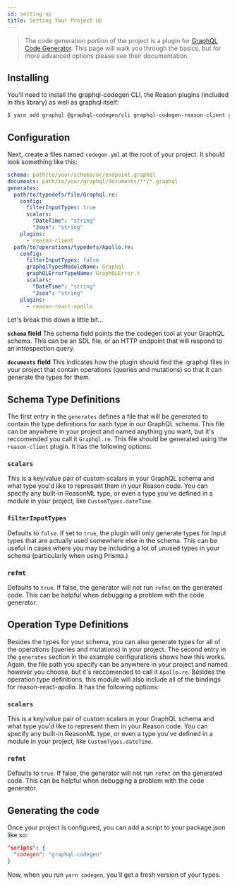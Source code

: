 ```yaml
---
id: setting-up
title: Setting Your Project Up
---
```


> The code generation portion of the project is a plugin for [GraphQL Code Generator](https://graphql-code-generator.com/). This page will walk you through the basics, but for more advanced options please see their documentation.

## Installing

You'll need to install the graphql-codegen CLI, the Reason plugins (included in this library) as well as graphql itself:

```bash
$ yarn add graphql @graphql-codegen/cli graphql-codegen-reason-client graphql-codegen-reason-react-apollo reason-react-apollo -D
```

## Configuration

Next, create a files named `codegen.yml` at the root of your project. It should look something like this:

```yml
schema: path/to/your/schema/or/endpoint.graphql
documents: path/to/your/graphql/documents/**/*.graphql
generates:
  path/to/typedefs/file/Graphql.re:
    config:
      filterInputTypes: true
      scalars:
        "DateTime": "string"
        "Json": "string"
    plugins:
      - reason-client
  path/to/operations/typedefs/Apollo.re:
    config:
      filterInputTypes: false
      graphqlTypesModuleName: Graphql
      graphQLErrorTypeName: GraphQLError.t
      scalars:
        "DateTime": "string"
        "Json": "string"
    plugins:
      - reason-react-apollo
```

Let's break this down a little bit...

**`schema` field**
The schema field points the the codegen tool at your GraphQL schema. This can be an SDL file, or an HTTP endpoint that will respond to an introspection query.

**`documents` field**
This indicates how the plugin should find the .graphql files in your project that contain operations (queries and mutations) so that it can generate the types for them.

## Schema Type Definitions

The first entry in the `generates` defines a file that will be generated to contain the type definitions for each type in our GraphQL schema. This file can be anywhere in your project and named anything you want, but it's reccomended you call it `Graphql.re`. This file should be generated using the `reason-client` plugin. It has the following options:

### `scalars`

This is a key/value pair of custom scalars in your GraphQL schema and what type you'd like to represent them in your Reason code. You can specify any built-in ReasonML type, or even a type you've defined in a module in your project, like `CustomTypes.dateTime`.

### `filterInputTypes`

Defaults to `false`. If set to `true`, the plugin will only generate types for Input types that are actually used somewhere else in the schema. This can be useful in cases where you may be including a lot of unused types in your schema (particularly when using Prisma.)

### `refmt`

Defaults to `true`. If false, the generator will not run `refmt` on the generated code. This can be helpful when debugging a problem with the code generator.

## Operation Type Definitions

Besides the types for your schema, you can also generate types for all of the operations (queries and mutations) in your project. The second entry in the `generates` section in the example configurations shows how this works. Again, the file path you specify can be anywhere in your project and named however you choose, but it's reccomended to call it `Apollo.re`. Besides the operation type definitions, this module will also include all of the bindings for reason-react-apollo. It has the following options:

### `scalars`

This is a key/value pair of custom scalars in your GraphQL schema and what type you'd like to represent them in your Reason code. You can specify any built-in ReasonML type, or even a type you've defined in a module in your project, like `CustomTypes.dateTime`.

### `refmt`

Defaults to `true`. If false, the generator will not run `refmt` on the generated code. This can be helpful when debugging a problem with the code generator.

## Generating the code

Once your project is configured, you can add a script to your package.json like so:

```json
"scripts": {
  "codegen": "graphql-codegen"
}
```

Now, when you run `yarn codegen`, you'll get a fresh version of your types.
